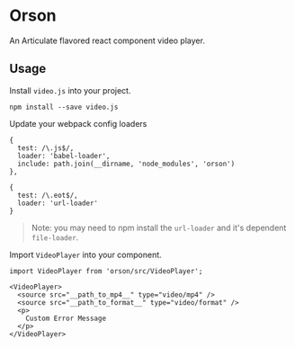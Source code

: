 # Orson

An Articulate flavored react component video player.

## Usage

Install `video.js` into your project.

`npm install --save video.js`

Update your webpack config loaders

```
{
  test: /\.js$/,
  loader: 'babel-loader',
  include: path.join(__dirname, 'node_modules', 'orson')
},

{
  test: /\.eot$/,
  loader: 'url-loader'
}
```
> Note: you may need to npm install the `url-loader` and it's dependent `file-loader`.


Import `VideoPlayer` into your component.
```
import VideoPlayer from 'orson/src/VideoPlayer';

<VideoPlayer>
  <source src="__path_to_mp4__" type="video/mp4" />
  <source src="__path_to_format__" type="video/format" />
  <p>
    Custom Error Message
  </p>
</VideoPlayer>
```
